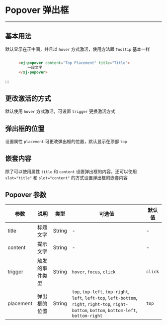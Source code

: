 
# Popover 弹出框

----

## 基本用法

默认显示在正中间，并且以 `hover` 方式激活，使用方法跟 `Tooltip` 基本一样


```html

      <xj-popover content="Top Placement" title="Title">
          一段文字
      </xj-popover>
```
:::

## 更改激活的方式

默认使用 `hover` 方式激活，可设置 `trigger` 更换激活方式


## 弹出框的位置

设置属性 `placement` 可更改弹出框的位置，默认显示在顶部 `top`



## 嵌套内容

除了可以使用属性 `title` 和 `content` 设置弹出框的内容，还可以使用 `slot="title"` 和 `slot="content"` 的方式设置弹出框的嵌套内容



## Popover 参数

| 参数      | 说明          | 类型      | 可选值                           | 默认值  |
|---------- |-------------- |---------- |--------------------------------  |-------- |
| title | 标题文字 | String | - | - |
| content | 提示文字 | String | - | - |
| trigger | 触发的事件类型 | String | `hover`, `focus`, `click` | `click` |
| placement | 弹出框的位置 | String | `top`, `top-left`, `top-right`, `left`, `left-top`, `left-bottom`, `right`, `right-top`, `right-bottom`, `bottom`, `bottom-left`, `bottom-right` | `top` |


